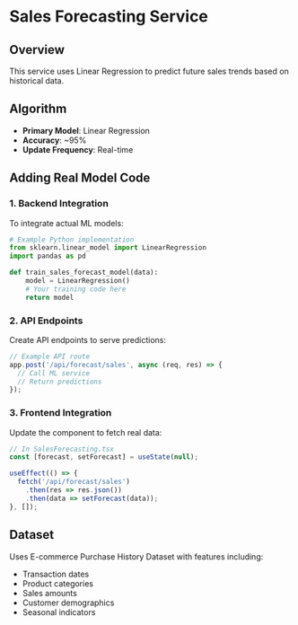 # Sales Forecasting Service

## Overview
This service uses Linear Regression to predict future sales trends based on historical data.

## Algorithm
- **Primary Model**: Linear Regression
- **Accuracy**: ~95%
- **Update Frequency**: Real-time

## Adding Real Model Code

### 1. Backend Integration
To integrate actual ML models:
```python
# Example Python implementation
from sklearn.linear_model import LinearRegression
import pandas as pd

def train_sales_forecast_model(data):
    model = LinearRegression()
    # Your training code here
    return model
```

### 2. API Endpoints
Create API endpoints to serve predictions:
```javascript
// Example API route
app.post('/api/forecast/sales', async (req, res) => {
  // Call ML service
  // Return predictions
});
```

### 3. Frontend Integration
Update the component to fetch real data:
```typescript
// In SalesForecasting.tsx
const [forecast, setForecast] = useState(null);

useEffect(() => {
  fetch('/api/forecast/sales')
    .then(res => res.json())
    .then(data => setForecast(data));
}, []);
```

## Dataset
Uses E-commerce Purchase History Dataset with features including:
- Transaction dates
- Product categories
- Sales amounts
- Customer demographics
- Seasonal indicators
